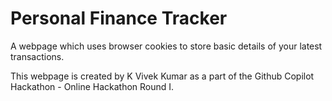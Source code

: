 # Personal Finance Tracker
A webpage which uses browser cookies to store basic details of your latest transactions.

This webpage is created by K Vivek Kumar as a part of the Github Copilot Hackathon - Online Hackathon Round I.
